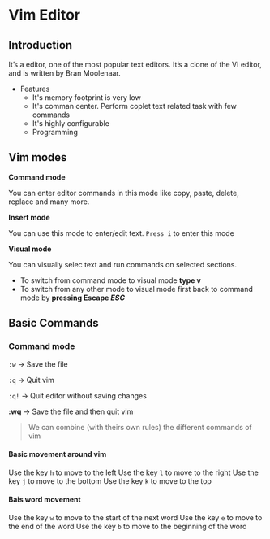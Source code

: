 # Vim Editor

## Introduction
It’s a editor, one of the most popular text editors.
It’s a clone of the VI editor, and is written by Bran Moolenaar.

* Features
  * It's memory footprint is very low
  * It's comman center. Perform coplet text related task with few commands
  * It's highly configurable
  * Programming

## Vim modes
**Command mode**

You can enter editor commands in this mode like copy, paste, delete, replace and many more.

**Insert mode**

You can use this mode to enter/edit text.
`Press i` to enter this mode

**Visual mode**

You can visually selec text and run commands on selected sections.
   * To switch from command mode to visual mode **type v**
   * To switch from any other mode to visual mode first back to command mode by **pressing Escape _ESC_**

## Basic Commands
### Command mode
`:w` -> Save the file

`:q` -> Quit vim

`:q!` -> Quit editor without saving changes

**:wq** -> Save the file and then quit vim

> We can combine (with theirs own rules) the different commands of vim

#### Basic movement around vim

Use the key `h` to move to the left
Use the key `l` to move to the right
Use the key `j` to move to the bottom
Use the key `k` to move to the top

#### Bais word movement

Use the key `w` to move to the start of the next word
Use the key `e` to move to the end of the word
Use the key `b` to move to the beginning of the word


